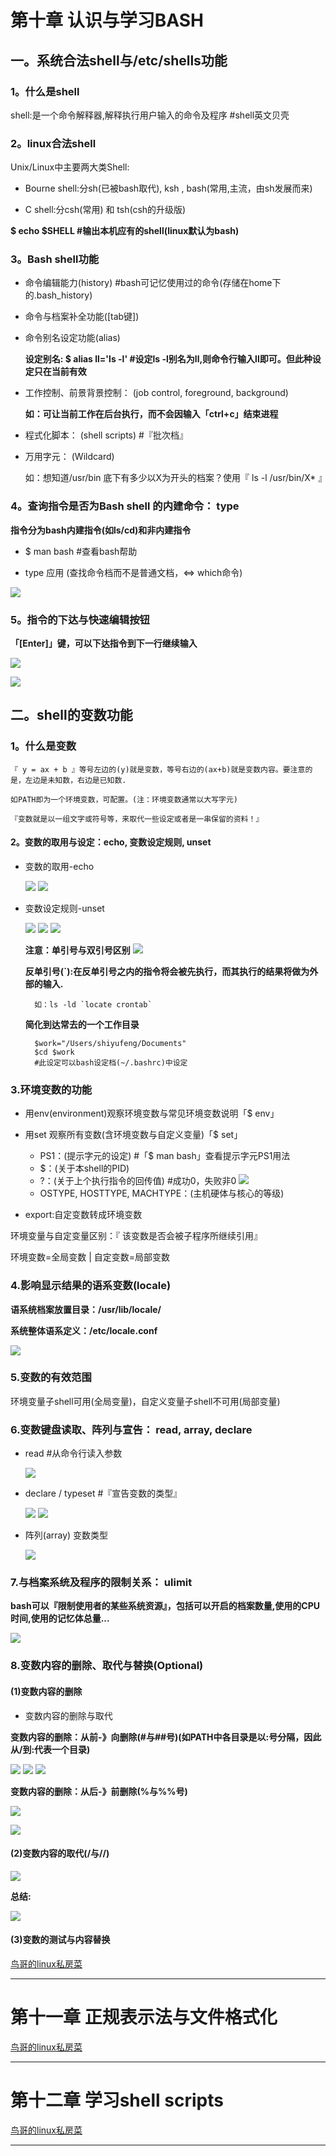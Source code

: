 # 第十章 认识与学习BASH

## 一。系统合法shell与/etc/shells功能

### 1。什么是shell

shell:是一个命令解释器,解释执行用户输入的命令及程序 #shell英文贝壳

### 2。linux合法shell

Unix/Linux中主要两大类Shell:

+ Bourne shell:分sh(已被bash取代), ksh , bash(常用,主流，由sh发展而来)
 
+ C shell:分csh(常用) 和 tsh(csh的升级版)

**$ echo $SHELL #输出本机应有的shell(linux默认为bash)**

### 3。Bash shell功能

+ 命令编辑能力(history) #bash可记忆使用过的命令(存储在home下的.bash_history)

+ 命令与档案补全功能([tab键])

+ 命令别名设定功能(alias)

  **设定别名: $ alias ll='ls -l' #设定ls -l别名为ll,则命令行输入ll即可。但此种设定只在当前有效**
  
+ 工作控制、前景背景控制： (job control, foreground, background)

  **如：可让当前工作在后台执行，而不会因输入「ctrl+c」结束进程**
  
+ 程式化脚本： (shell scripts) #『批次档』

+ 万用字元： (Wildcard)

  如：想知道/usr/bin 底下有多少以X为开头的档案？使用『 ls -l /usr/bin/X* 』
  
### 4。查询指令是否为Bash shell 的内建命令： type

**指令分为bash内建指令(如ls/cd)和非内建指令**

+ $ man bash #查看bash帮助

+ type 应用 (查找命令档而不是普通文档，<=> which命令)

![](resources/images/97.jpg)

### 5。指令的下达与快速编辑按钮

**「\[Enter]」键，可以下达指令到下一行继续输入**

![](resources/images/98.jpg)

![](resources/images/99.jpg)

## 二。shell的变数功能

### 1。什么是变数

    『 y = ax + b 』等号左边的(y)就是变数，等号右边的(ax+b)就是变数内容。要注意的是，左边是未知数，右边是已知数.
    
    如PATH即为一个环境变数，可配置。(注：环境变数通常以大写字元)
    
    『变数就是以一组文字或符号等，来取代一些设定或者是一串保留的资料！』
    
#### 2。变数的取用与设定：echo, 变数设定规则, unset

+ 变数的取用-echo
  
  ![](resources/images/100.jpg)
  ![](resources/images/101.jpg)

+ 变数设定规则-unset

  ![](resources/images/102.jpg)
  ![](resources/images/103.jpg)
  ![](resources/images/104.jpg)
  
  **注意：单引号与双引号区别**
  ![](resources/images/105.jpg)
  
  **反单引号(`):在反单引号之内的指令将会被先执行，而其执行的结果将做为外部的输入.**
    
        如：ls -ld `locate crontab` 

  **简化到达常去的一个工作目录**
  
        $work="/Users/shiyufeng/Documents"
        $cd $work
        #此设定可以bash设定档(~/.bashrc)中设定
        
### 3.环境变数的功能

+ 用env(environment)观察环境变数与常见环境变数说明「$ env」

+ 用set 观察所有变数(含环境变数与自定义变量)「$ set」

    + PS1：(提示字元的设定) #「$ man bash」查看提示字元PS1用法
    + $：(关于本shell的PID)
    + ?：(关于上个执行指令的回传值) #成功0，失败非0
      ![](resources/images/106.jpg)
    + OSTYPE, HOSTTYPE, MACHTYPE：(主机硬体与核心的等级)

+ export:自定变数转成环境变数

环境变量与自定变量区别：『 该变数是否会被子程序所继续引用』

环境变数=全局变数 | 自定变数=局部变数

### 4.影响显示结果的语系变数(locale)

**语系统档案放置目录：/usr/lib/locale/**

**系统整体语系定义：/etc/locale.conf**

![](resources/images/107.jpg)

### 5.变数的有效范围

环境变量子shell可用(全局变量)，自定义变量子shell不可用(局部变量)

### 6.变数键盘读取、阵列与宣告： read, array, declare

+ read #从命令行读入参数

  ![](resources/images/108.jpg)
  
+ declare / typeset #『宣告变数的类型』

  ![](resources/images/109.jpg)
  ![](resources/images/110.jpg)

+ 阵列(array) 变数类型

  ![](resources/images/111.jpg)

### 7.与档案系统及程序的限制关系： ulimit

**bash可以『限制使用者的某些系统资源』，包括可以开启的档案数量,使用的CPU时间,使用的记忆体总量...**

![](resources/images/112.jpg)

### 8.变数内容的删除、取代与替换(Optional)

#### (1)变数内容的删除

+ 变数内容的删除与取代

**变数内容的删除：从前-》向删除(#与##号)(如PATH中各目录是以:号分隔，因此从/到:代表一个目录)**

![](resources/images/113.jpg)
![](resources/images/114.jpg)
![](resources/images/115.jpg)

**变数内容的删除：从后-》前删除(%与%%号)**

![](resources/images/116.jpg)

![](resources/images/117.jpg)

#### (2)变数内容的取代(/与//)

![](resources/images/118.jpg)

**总结:**

![](resources/images/119.jpg)

#### (3)变数的测试与内容替换

  
[鸟哥的linux私房菜](http://linux.vbird.org/linux_basic/0320bash.php)

-----------------------

# 第十一章 正规表示法与文件格式化


[鸟哥的linux私房菜]()

-----------------------

# 第十二章 学习shell scripts



[鸟哥的linux私房菜]()

-----------------------

